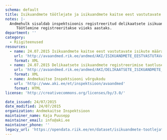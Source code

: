 ```yaml
---
schema: default
title: Isikuandmete töötlejate ja isikuandmete kaitse eest vastutavate isikute register
notes: |-
  Andmehulk sisaldab inspektsioonis registreeritud delikaatsete isikuandmete töötlejaid ning määratud isikuandmete kaitse eest vastutavaid isikuid.
     Töötlemine registreeritakse viieks aastaks.
department: ''
category:
  - Riigiteenused
resources:
  - name: 24.07.2015 Isikuandmete kaitse eest vastutavate isikute määramised
    url: 'http://avaandmed.rik.ee/andmed/AKI/ISIKUANDMETE_EESTVASTUTAVATE_ISIKUTE_MAARAMISED.xml'
    format: XML
  - name: 24.07.2015 Delikaatsete isikuandmete registreerimise taotlused
    url: 'http://avaandmed.rik.ee/andmed/AKI/DELIKAATSETE_ISIKUANDMETE_TOOTLEMISE_TAOTLUSED.xml'
    format: XML
  - name: Andmekaitse Inspektsiooni võrgukodu
    url: 'http://www.aki.ee/et/inspektsioon/avaandmed'
    format: HTML
license: 'http://creativecommons.org/licenses/by/3.0/'

date_issued: 24/07/2015
date_modified: 24/07/2015
organization: Andmekaitse Inspektsioon
maintainer_name: Kaja Puusepp
maintainer_email: info@aki.ee
maintainer_phone: ''
legacy_url: 'https://opendata.riik.ee/en/dataset/isikuandmete-tootlejate-ja-isikuandmete-kaitse-eest-vastutavate-isikute-register'
---
```

